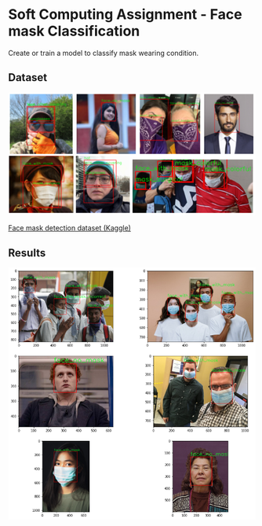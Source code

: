 # Soft Computing Assignment - Face mask Classification
Create or train a model to classify mask wearing condition.

## Dataset
![](./images/dataset_image.png)

[Face mask detection dataset (Kaggle)](https://www.kaggle.com/wobotintelligence/face-mask-detection-dataset)

## Results
![](https://github.com/ChiaJun03/facemask_classification/blob/main/images/mobileNet_Output.png)
